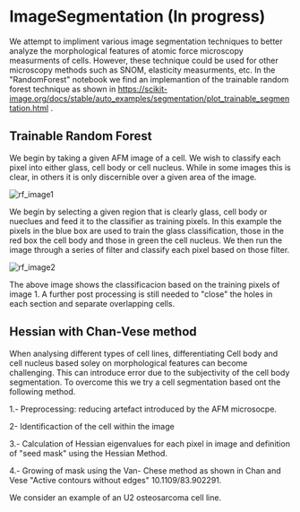 # ImageSegmentation (In progress)

We attempt to impliment various image segmentation techniques to better analyze the morphological features of atomic force microscopy measurments of cells. However, these technique could be used for other microscopy methods such as SNOM, elasticity measurments, etc. In the "RandomForest" notebook we find an implemantion of  the trainable random forest technique as shown in https://scikit-image.org/docs/stable/auto_examples/segmentation/plot_trainable_segmentation.html .

## Trainable Random Forest
 We begin by taking a given AFM image of a cell. We wish to classify each pixel into either glass, cell body or cell nucleus. While in some images this is clear, in others it is only discernible over a given area of the image. 

![rf_image1](https://github.com/dbecerril/ImageSegmentation/assets/22774966/59555872-8c88-4df0-8323-a80227937512)

We begin by selecting a given region that is clearly glass, cell body or nueclues and feed it to the classifier as training pixels. In this example the pixels in the blue box are used to train the glass classification, those in the red box the cell body and those in green the cell nucleus. We then run the image through a series of filter and classify each pixel based on those filter. 

![rf_image2](https://github.com/dbecerril/ImageSegmentation/assets/22774966/728473be-c1f8-4827-991c-4c119d5dbc48)

The above image shows the classificacion based on the  training pixels of image 1. A further post processing is still needed to "close" the holes in each section and separate overlapping cells.

## Hessian with Chan-Vese method
When analysing different types of cell lines, differentiating Cell body and cell nucleus based soley on morphological features can become challenging. This can introduce error due to the subjectivity of the cell body segmentation. To overcome this we try a cell segmentation based ont the following method. 

1.- Preprocessing: reducing artefact introduced by the AFM microsocpe.

2- Identificaction of the cell within the image 

3.- Calculation of Hessian eigenvalues for each pixel in image and definition of "seed mask" using the Hessian Method.

4.- Growing of mask using the Van- Chese method as shown in Chan and Vese "Active contours without edges" 10.1109/83.902291. 


We consider an example of an U2 osteosarcoma cell line.
